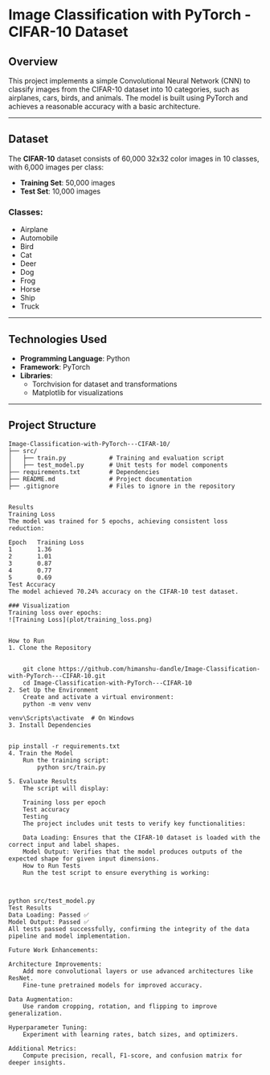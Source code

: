 # Image Classification with PyTorch - CIFAR-10 Dataset

## Overview
This project implements a simple Convolutional Neural Network (CNN) to classify images from the CIFAR-10 dataset into 10 categories, such as airplanes, cars, birds, and animals. The model is built using PyTorch and achieves a reasonable accuracy with a basic architecture.

---

## Dataset
The **CIFAR-10** dataset consists of 60,000 32x32 color images in 10 classes, with 6,000 images per class:
- **Training Set**: 50,000 images
- **Test Set**: 10,000 images

### Classes:
- Airplane
- Automobile
- Bird
- Cat
- Deer
- Dog
- Frog
- Horse
- Ship
- Truck

---

## Technologies Used
- **Programming Language**: Python
- **Framework**: PyTorch
- **Libraries**:
  - Torchvision for dataset and transformations
  - Matplotlib for visualizations

---

## Project Structure
```plaintext
Image-Classification-with-PyTorch---CIFAR-10/
├── src/
│   ├── train.py            # Training and evaluation script
│   ├── test_model.py       # Unit tests for model components
├── requirements.txt        # Dependencies
├── README.md               # Project documentation
├── .gitignore              # Files to ignore in the repository


Results
Training Loss
The model was trained for 5 epochs, achieving consistent loss reduction:

Epoch	Training Loss
1		1.36
2		1.01
3		0.87
4		0.77
5		0.69
Test Accuracy
The model achieved 70.24% accuracy on the CIFAR-10 test dataset.

### Visualization
Training loss over epochs:
![Training Loss](plot/training_loss.png)


How to Run
1. Clone the Repository


	git clone https://github.com/himanshu-dandle/Image-Classification-with-PyTorch---CIFAR-10.git
	cd Image-Classification-with-PyTorch---CIFAR-10
2. Set Up the Environment
	Create and activate a virtual environment:
	python -m venv venv

venv\Scripts\activate  # On Windows
3. Install Dependencies


pip install -r requirements.txt
4. Train the Model
	Run the training script:
		python src/train.py
	
5. Evaluate Results
	The script will display:

	Training loss per epoch
	Test accuracy
	Testing
	The project includes unit tests to verify key functionalities:

	Data Loading: Ensures that the CIFAR-10 dataset is loaded with the correct input and label shapes.
	Model Output: Verifies that the model produces outputs of the expected shape for given input dimensions.
	How to Run Tests
	Run the test script to ensure everything is working:



python src/test_model.py
Test Results
Data Loading: Passed ✅
Model Output: Passed ✅
All tests passed successfully, confirming the integrity of the data pipeline and model implementation.

Future Work Enhancements:

Architecture Improvements:
	Add more convolutional layers or use advanced architectures like ResNet.
	Fine-tune pretrained models for improved accuracy.
	
Data Augmentation:
	Use random cropping, rotation, and flipping to improve generalization.
	
Hyperparameter Tuning:
	Experiment with learning rates, batch sizes, and optimizers.

Additional Metrics:
	Compute precision, recall, F1-score, and confusion matrix for deeper insights.

